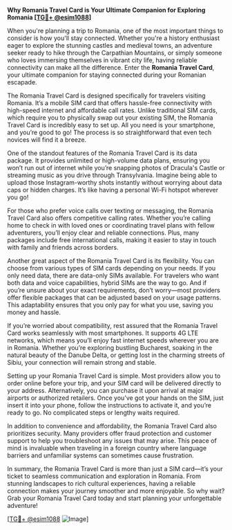 **Why Romania Travel Card is Your Ultimate Companion for Exploring Romania [[TG💪+ @esim1088](https://t.me/s/esim1088)]**

When you're planning a trip to Romania, one of the most important things to consider is how you'll stay connected. Whether you're a history enthusiast eager to explore the stunning castles and medieval towns, an adventure seeker ready to hike through the Carpathian Mountains, or simply someone who loves immersing themselves in vibrant city life, having reliable connectivity can make all the difference. Enter the **Romania Travel Card**, your ultimate companion for staying connected during your Romanian escapade.

The Romania Travel Card is designed specifically for travelers visiting Romania. It’s a mobile SIM card that offers hassle-free connectivity with high-speed internet and affordable call rates. Unlike traditional SIM cards, which require you to physically swap out your existing SIM, the Romania Travel Card is incredibly easy to set up. All you need is your smartphone, and you’re good to go! The process is so straightforward that even tech novices will find it a breeze.

One of the standout features of the Romania Travel Card is its data package. It provides unlimited or high-volume data plans, ensuring you won’t run out of internet while you’re snapping photos of Dracula's Castle or streaming music as you drive through Transylvania. Imagine being able to upload those Instagram-worthy shots instantly without worrying about data caps or hidden charges. It’s like having a personal Wi-Fi hotspot wherever you go!

For those who prefer voice calls over texting or messaging, the Romania Travel Card also offers competitive calling rates. Whether you’re calling home to check in with loved ones or coordinating travel plans with fellow adventurers, you’ll enjoy clear and reliable connections. Plus, many packages include free international calls, making it easier to stay in touch with family and friends across borders.

Another great aspect of the Romania Travel Card is its flexibility. You can choose from various types of SIM cards depending on your needs. If you only need data, there are data-only SIMs available. For travelers who want both data and voice capabilities, hybrid SIMs are the way to go. And if you’re unsure about your exact requirements, don’t worry—most providers offer flexible packages that can be adjusted based on your usage patterns. This adaptability ensures that you only pay for what you use, saving you money and hassle.

If you’re worried about compatibility, rest assured that the Romania Travel Card works seamlessly with most smartphones. It supports 4G LTE networks, which means you’ll enjoy fast internet speeds wherever you are in Romania. Whether you’re exploring bustling Bucharest, soaking in the natural beauty of the Danube Delta, or getting lost in the charming streets of Sibiu, your connection will remain strong and stable.

Setting up your Romania Travel Card is simple. Most providers allow you to order online before your trip, and your SIM card will be delivered directly to your address. Alternatively, you can purchase it upon arrival at major airports or authorized retailers. Once you’ve got your hands on the SIM, just insert it into your phone, follow the instructions to activate it, and you’re ready to go. No complicated steps or lengthy waits required.

In addition to convenience and affordability, the Romania Travel Card also prioritizes security. Many providers offer fraud protection and customer support to help you troubleshoot any issues that may arise. This peace of mind is invaluable when traveling in a foreign country where language barriers and unfamiliar systems can sometimes cause frustration.

In summary, the Romania Travel Card is more than just a SIM card—it’s your ticket to seamless communication and exploration in Romania. From stunning landscapes to rich cultural experiences, having a reliable connection makes your journey smoother and more enjoyable. So why wait? Grab your Romania Travel Card today and start planning your unforgettable adventure! 

[[TG💪+ @esim1088](https://t.me/s/esim1088) ![Image](https://i.postimg.cc/Y0z9fWf4/image.png)]